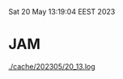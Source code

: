 Sat 20 May 13:19:04 EEST 2023
# JAM
<a href='./cache/202305/20_13.log'>./cache/202305/20_13.log</a>
